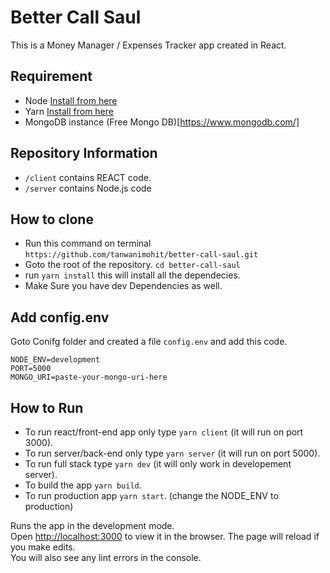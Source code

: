 # Better Call Saul 
This is a Money Manager / Expenses Tracker app created in React.

## Requirement 
- Node [Install from here](https://nodejs.org/en/)
- Yarn [Install from here](https://classic.yarnpkg.com/en/docs/install/#debian-stable)
- MongoDB instance (Free Mongo DB)[https://www.mongodb.com/]

## Repository Information
- `/client` contains REACT code.
- `/server` contains Node.js code

## How to clone 
- Run this command on terminal `https://github.com/tanwanimohit/better-call-saul.git`
- Goto the root of the repository. `cd better-call-saul`
- run `yarn install` this will install all the dependecies.
- Make Sure you have dev Dependencies as well.

## Add config.env
Goto Conifg folder and created a file `config.env` and add this code.
```
NODE_ENV=development
PORT=5000
MONGO_URI=paste-your-mongo-uri-here
```

## How to Run
- To run react/front-end app only type `yarn client` (it will run on port 3000).
- To run server/back-end only type `yarn server` (it will run on port 5000).
- To run full stack type `yarn dev` (it will only work in developement server).
- To build the app `yarn build`.
- To run production app `yarn start`. (change the NODE_ENV to production)

Runs the app in the development mode.<br />
Open [http://localhost:3000](http://localhost:3000) to view it in the browser.
The page will reload if you make edits.<br />
You will also see any lint errors in the console.